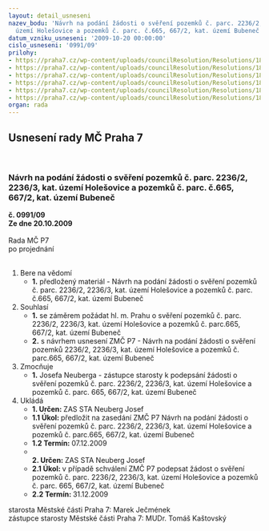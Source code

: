 ```yaml
---
layout: detail_usneseni
nazev_bodu: 'Návrh na podání žádosti o svěření pozemků č. parc. 2236/2, 2236/3, kat.
  území Holešovice a pozemků č. parc. č.665, 667/2, kat. území Bubeneč '
datum_vzniku_usneseni: '2009-10-20 00:00:00'
cislo_usneseni: '0991/09'
prilohy:
- https://praha7.cz/wp-content/uploads/councilResolution/Resolutions/18423/52-u_sparty_vypis_1.doc
- https://praha7.cz/wp-content/uploads/councilResolution/Resolutions/18423/52-veletr%c5%ben%c3%ad_vypis_2.doc
- https://praha7.cz/wp-content/uploads/councilResolution/Resolutions/18423/52-u_sparty_mapa.jpg
- https://praha7.cz/wp-content/uploads/councilResolution/Resolutions/18423/52-veletr%c5%ben%c3%ad_mapa.jpg
- https://praha7.cz/wp-content/uploads/councilResolution/Resolutions/18423/52-%c5%be%c3%a1dost_o_sv%c4%9b%c5%99en%c3%ad_2.doc
- https://praha7.cz/wp-content/uploads/councilResolution/Resolutions/18423/52-n%c3%a1vrh_usnesen%c3%ad_sv%c4%9b%c5%99en%c3%ad_2_zastupitelstvo.doc
organ: rada
---
```

<div id="ucUsn_pList" class="usn">
	<span><h2>Usnesení rady MČ Praha 7 </h2>
<br></span><div class="standBody">
<span><h3>Návrh na podání žádosti o svěření pozemků č. parc. 2236/2, 2236/3, kat. území Holešovice a pozemků č. parc. č.665, 667/2, kat. území Bubeneč </h3></span><div class="center">
		<strong>č. 0991/09</strong><br>
	</div>
<div class="center">
		<strong>Ze dne 20.10.2009</strong><br><br>
	</div>Rada MČ P7<br> po projednání<br><br><ol>
<li>Bere na vědomí<ul><li>
<strong>1.</strong> předložený materiál - Návrh na podání žádosti o svěření pozemků č. parc. 2236/2, 2236/3, kat. území Holešovice a pozemků č. parc. č.665, 667/2, kat. území Bubeneč </li></ul>
</li>
<li>Souhlasí<ul>
<li>
<strong>1.</strong> se záměrem požádat hl. m. Prahu o svěření pozemků č. parc. 2236/2, 2236/3, kat. území Holešovice a pozemků č. parc.665,  667/2, kat. území Bubeneč</li>
<li>
<strong>2.</strong> s návrhem usnesení ZMČ P7 - Návrh na podání žádosti o svěření pozemků 2236/2, 2236/3, kat. území Holešovice a pozemků č. parc.665, 667/2, kat. území Bubeneč</li>
</ul>
</li>
<li>Zmocňuje<ul><li>
<strong>1.</strong> Josefa Neuberga - zástupce starosty k podepsání žádosti o svěření  pozemků č. parc. 2236/2, 2236/3, kat. území Holešovice a pozemků č. parc. 665, 667/2, kat. území Bubeneč </li></ul>
</li>
<li>Ukládá<ul>
<li>
<strong>1. Určen: </strong>ZAS STA Neuberg Josef</li>
<li>
<strong>1.1 Úkol: </strong>předložit na zasedání ZMČ P7  Návrh na podání žádosti o svěření pozemků č. parc. 2236/2, 2236/3, kat. území Holešovice a pozemků č. parc.665, 667/2, kat. území Bubeneč </li>
<li>
<strong>1.2 Termín: </strong>07.12.2009</li>
<li>
<strong><br>2. Určen: </strong>ZAS STA Neuberg Josef</li>
<li>
<strong>2.1 Úkol: </strong>v  případě schválení ZMČ P7 podepsat žádost o svěření pozemků č. parc. 2236/2, 2236/3, kat. území Holešovice a pozemků č. parc. 665, 667/2, kat. území Bubeneč  </li>
<li>
<strong>2.2 Termín: </strong>31.12.2009</li>
</ul>
</li>
</ol>starosta Městské části Praha 7: Marek Ječmének<br>zástupce starosty Městské části Praha 7: MUDr. Tomáš Kaštovský 
</div>
</div>
